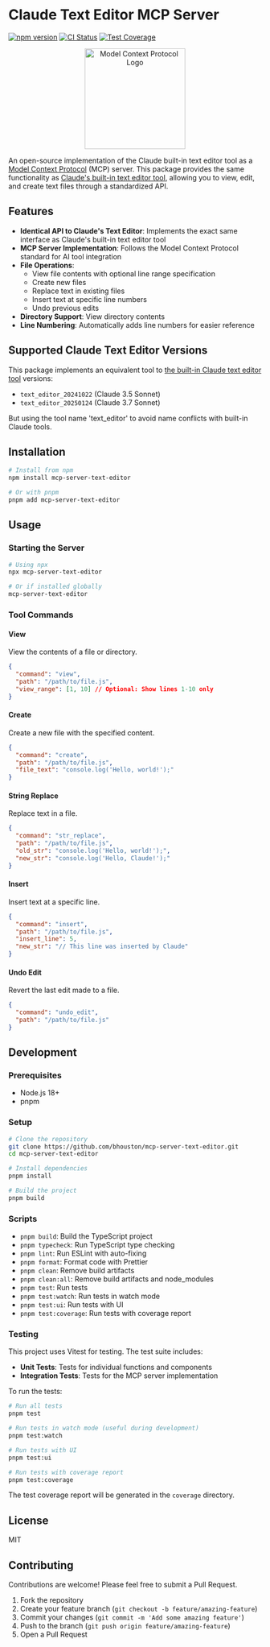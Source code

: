 # Claude Text Editor MCP Server

[![npm version](https://img.shields.io/npm/v/mcp-server-text-editor.svg)](https://www.npmjs.com/package/mcp-server-text-editor)
[![CI Status](https://github.com/bhouston/mcp-server-text-editor/actions/workflows/tests.yml/badge.svg)](https://github.com/bhouston/mcp-server-text-editor/actions/workflows/tests.yml)
[![Test Coverage](https://img.shields.io/badge/coverage-90%89-green)](https://github.com/bhouston/mcp-server-text-editor)

<p align="center">
  <img src="https://mintlify.s3.us-west-1.amazonaws.com/mcp/logo/dark.svg" alt="Model Context Protocol Logo" width="200"/>
</p>

An open-source implementation of the Claude built-in text editor tool as a [Model Context Protocol](https://www.anthropic.com/news/model-context-protocol) (MCP) server. This package provides the same functionality as [Claude's built-in text editor tool](https://docs.anthropic.com/en/docs/build-with-claude/tool-use/text-editor-tool), allowing you to view, edit, and create text files through a standardized API.

## Features

- **Identical API to Claude's Text Editor**: Implements the exact same interface as Claude's built-in text editor tool
- **MCP Server Implementation**: Follows the Model Context Protocol standard for AI tool integration
- **File Operations**:
  - View file contents with optional line range specification
  - Create new files
  - Replace text in existing files
  - Insert text at specific line numbers
  - Undo previous edits
- **Directory Support**: View directory contents
- **Line Numbering**: Automatically adds line numbers for easier reference

## Supported Claude Text Editor Versions

This package implements an equivalent tool to [the built-in Claude text editor tool](https://docs.anthropic.com/en/docs/build-with-claude/tool-use/text-editor-tool) versions:

- `text_editor_20241022` (Claude 3.5 Sonnet)
- `text_editor_20250124` (Claude 3.7 Sonnet)

But using the tool name 'text_editor' to avoid name conflicts with built-in Claude tools.

## Installation

```bash
# Install from npm
npm install mcp-server-text-editor

# Or with pnpm
pnpm add mcp-server-text-editor
```

## Usage

### Starting the Server

```bash
# Using npx
npx mcp-server-text-editor

# Or if installed globally
mcp-server-text-editor
```

### Tool Commands

#### View

View the contents of a file or directory.

```json
{
  "command": "view",
  "path": "/path/to/file.js",
  "view_range": [1, 10] // Optional: Show lines 1-10 only
}
```

#### Create

Create a new file with the specified content.

```json
{
  "command": "create",
  "path": "/path/to/file.js",
  "file_text": "console.log('Hello, world!');"
}
```

#### String Replace

Replace text in a file.

```json
{
  "command": "str_replace",
  "path": "/path/to/file.js",
  "old_str": "console.log('Hello, world!');",
  "new_str": "console.log('Hello, Claude!');"
}
```

#### Insert

Insert text at a specific line.

```json
{
  "command": "insert",
  "path": "/path/to/file.js",
  "insert_line": 5,
  "new_str": "// This line was inserted by Claude"
}
```

#### Undo Edit

Revert the last edit made to a file.

```json
{
  "command": "undo_edit",
  "path": "/path/to/file.js"
}
```

## Development

### Prerequisites

- Node.js 18+
- pnpm

### Setup

```bash
# Clone the repository
git clone https://github.com/bhouston/mcp-server-text-editor.git
cd mcp-server-text-editor

# Install dependencies
pnpm install

# Build the project
pnpm build
```

### Scripts

- `pnpm build`: Build the TypeScript project
- `pnpm typecheck`: Run TypeScript type checking
- `pnpm lint`: Run ESLint with auto-fixing
- `pnpm format`: Format code with Prettier
- `pnpm clean`: Remove build artifacts
- `pnpm clean:all`: Remove build artifacts and node_modules
- `pnpm test`: Run tests
- `pnpm test:watch`: Run tests in watch mode
- `pnpm test:ui`: Run tests with UI
- `pnpm test:coverage`: Run tests with coverage report

### Testing

This project uses Vitest for testing. The test suite includes:

- **Unit Tests**: Tests for individual functions and components
- **Integration Tests**: Tests for the MCP server implementation

To run the tests:

```bash
# Run all tests
pnpm test

# Run tests in watch mode (useful during development)
pnpm test:watch

# Run tests with UI
pnpm test:ui

# Run tests with coverage report
pnpm test:coverage
```

The test coverage report will be generated in the `coverage` directory.

## License

MIT

## Contributing

Contributions are welcome! Please feel free to submit a Pull Request.

1. Fork the repository
2. Create your feature branch (`git checkout -b feature/amazing-feature`)
3. Commit your changes (`git commit -m 'Add some amazing feature'`)
4. Push to the branch (`git push origin feature/amazing-feature`)
5. Open a Pull Request
